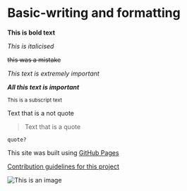 # Basic-writing and formatting

**This is bold text**

*This is italicised*

~~this was a mistake~~

_This text is extremely important_

***All this text is important***

<sub> This is a subscript text </sup>

Text that is a not quote

> Text that is a quote

```quote?```

This site was built using [GitHub Pages](https://pages.github.com/)

[Contribution guidelines for this project](docs/CONTRIBUTING.md)

![This is an image](https://www.google.com/search?q=anya+heh&sxsrf=ALiCzsbZ6Pey1dYauPFQ5vb75m7Nkp8Uwg:1653755725000&source=lnms&tbm=isch&sa=X&ved=2ahUKEwiwrKKU0IL4AhUuR2wGHendD24Q_AUoAXoECAEQAw&biw=1250&bih=850&dpr=1.38#imgrc=IC5ZiN1d4dNEKM)

